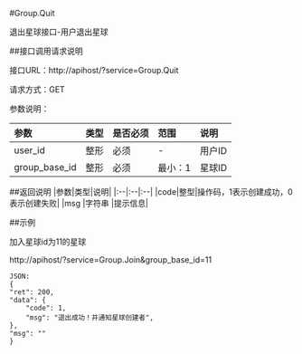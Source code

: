 #Group.Quit

退出星球接口-用户退出星球

##接口调用请求说明

接口URL：http://apihost/?service=Group.Quit

请求方式：GET

参数说明：

|参数|类型|是否必须|范围|说明|
|:--|:--|:--|:--|:--|
|user_id|整形|必须|-|用户ID|
|group_base_id|整形|必须|最小：1 |星球ID|

##返回说明
|参数|类型|说明|
|:--|:--|:--|
|code|整型|操作码，1表示创建成功，0表示创建失败|
|msg                  |字符串 |提示信息|

##示例

加入星球id为11的星球

http://apihost/?service=Group.Join&group_base_id=11


    JSON:
    {
    "ret": 200,
    "data": {
        "code": 1,
        "msg": "退出成功！并通知星球创建者",
    },
    "msg": ""
	}
